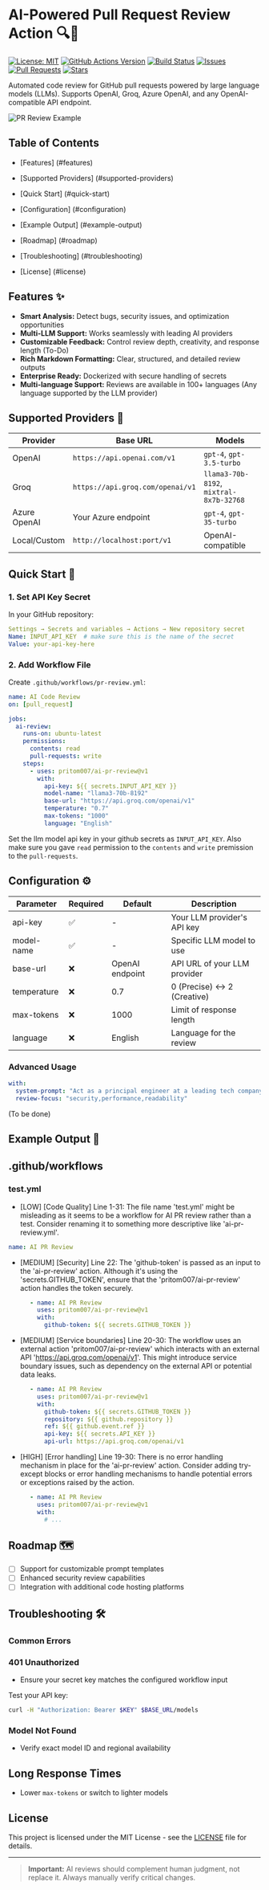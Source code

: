 # AI-Powered Pull Request Review Action 🔍🤖

[![License: MIT](https://img.shields.io/badge/License-MIT-blue.svg)](https://opensource.org/licenses/MIT)
[![GitHub Actions Version](https://img.shields.io/github/v/release/pritom007/ai-pr-review)](https://github.com/pritom007/ai-pr-review/releases)
[![Build Status](https://github.com/pritom007/ai-pr-review/actions/workflows/test.yml/badge.svg)](https://github.com/pritom007/ai-pr-review/actions)
[![Issues](https://img.shields.io/github/issues/pritom007/ai-pr-review)](https://github.com/pritom007/ai-pr-review/issues)
[![Pull Requests](https://img.shields.io/github/issues-pr/pritom007/ai-pr-review)](https://github.com/pritom007/ai-pr-review/pulls)
[![Stars](https://img.shields.io/github/stars/pritom007/ai-pr-review)](https://github.com/pritom007/ai-pr-review/stargazers)

Automated code review for GitHub pull requests powered by large language models (LLMs). Supports OpenAI, Groq, Azure OpenAI, and any OpenAI-compatible API endpoint.

![PR Review Example](https://via.placeholder.com/800x400.png?text=AI+PR+Review+Demo+Output)

## Table of Contents

- [Features] (#features)

- [Supported Providers] (#supported-providers)

- [Quick Start] (#quick-start)

- [Configuration] (#configuration)

- [Example Output] (#example-output)

- [Roadmap] (#roadmap)

- [Troubleshooting] (#troubleshooting)

- [License] (#license)

## Features ✨

- **Smart Analysis:** Detect bugs, security issues, and optimization opportunities
- **Multi-LLM Support:** Works seamlessly with leading AI providers
- **Customizable Feedback:** Control review depth, creativity, and response length (To-Do)
- **Rich Markdown Formatting:** Clear, structured, and detailed review outputs
- **Enterprise Ready:** Dockerized with secure handling of secrets
- **Multi-language Support:** Reviews are available in 100+ languages (Any language supported by the LLM provider)

## Supported Providers 🤖

| Provider     | Base URL                           | Models                                 |
|--------------|------------------------------------|----------------------------------------|
| OpenAI       | `https://api.openai.com/v1`        | `gpt-4`, `gpt-3.5-turbo`               |
| Groq         | `https://api.groq.com/openai/v1`   | `llama3-70b-8192`, `mixtral-8x7b-32768`|
| Azure OpenAI | Your Azure endpoint                | `gpt-4`, `gpt-35-turbo`                |
| Local/Custom | `http://localhost:port/v1`         | OpenAI-compatible                      |

## Quick Start 🚀

### 1. Set API Key Secret

In your GitHub repository:

```yaml
Settings → Secrets and variables → Actions → New repository secret
Name: INPUT_API_KEY  # make sure this is the name of the secret
Value: your-api-key-here
```

### 2. Add Workflow File

Create `.github/workflows/pr-review.yml`:

```yaml
name: AI Code Review
on: [pull_request]

jobs:
  ai-review:
    runs-on: ubuntu-latest
    permissions:
      contents: read
      pull-requests: write
    steps:
      - uses: pritom007/ai-pr-review@v1
        with:
          api-key: ${{ secrets.INPUT_API_KEY }}
          model-name: "llama3-70b-8192"
          base-url: "https://api.groq.com/openai/v1"
          temperature: "0.7"
          max-tokens: "1000"
          language: "English"
```
Set the llm model api key in your github secrets as `INPUT_API_KEY`. Also make sure you gave `read` permission to the `contents` and `write` premission to the `pull-requests`.

## Configuration ⚙️

| Parameter    | Required | Default                | Description                   |
|--------------|----------|------------------------|-------------------------------|
| api-key      | ✅       | -                      | Your LLM provider's API key   |
| model-name   | ✅       | -                      | Specific LLM model to use     |
| base-url     | ❌       | OpenAI endpoint        | API URL of your LLM provider  |
| temperature  | ❌       | 0.7                    | 0 (Precise) ↔ 2 (Creative)    |
| max-tokens   | ❌       | 1000                   | Limit of response length      |
| language     | ❌       | English                | Language for the review       |

### Advanced Usage

```yaml
with:
  system-prompt: "Act as a principal engineer at a leading tech company"
  review-focus: "security,performance,readability"
```
(To be done)
## Example Output 📝

## .github/workflows 
### test.yml
- [LOW] [Code Quality] Line 1-31: The file name 'test.yml' might be misleading as it seems to be a workflow for AI PR review rather than a test. Consider renaming it to something more descriptive like 'ai-pr-review.yml'. 
```yml
name: AI PR Review
```
- [MEDIUM] [Security] Line 22: The 'github-token' is passed as an input to the 'ai-pr-review' action. Although it's using the 'secrets.GITHUB_TOKEN', ensure that the 'pritom007/ai-pr-review' action handles the token securely.
```yml
      - name: AI PR Review
        uses: pritom007/ai-pr-review@v1
        with:
          github-token: ${{ secrets.GITHUB_TOKEN }}
```
- [MEDIUM] [Service boundaries] Line 20-30: The workflow uses an external action 'pritom007/ai-pr-review' which interacts with an external API 'https://api.groq.com/openai/v1'. This might introduce service boundary issues, such as dependency on the external API or potential data leaks.
```yml
      - name: AI PR Review
        uses: pritom007/ai-pr-review@v1
        with:
          github-token: ${{ secrets.GITHUB_TOKEN }}
          repository: ${{ github.repository }}
          ref: ${{ github.event.ref }}
          api-key: ${{ secrets.API_KEY }}
          api-url: https://api.groq.com/openai/v1
```

- [HIGH] [Error handling] Line 19-30: There is no error handling mechanism in place for the 'ai-pr-review' action. Consider adding try-except blocks or error handling mechanisms to handle potential errors or exceptions raised by the action.
```yml
      - name: AI PR Review
        uses: pritom007/ai-pr-review@v1
        with:
          # ...

```

## Roadmap 🗺️

- [ ] Support for customizable prompt templates
- [ ] Enhanced security review capabilities
- [ ] Integration with additional code hosting platforms

## Troubleshooting 🛠️

### Common Errors

### 401 Unauthorized

- Ensure your secret key matches the configured workflow input

Test your API key:

```bash
curl -H "Authorization: Bearer $KEY" $BASE_URL/models
```

### Model Not Found

- Verify exact model ID and regional availability

## Long Response Times

- Lower `max-tokens` or switch to lighter models

## License

This project is licensed under the MIT License - see the [LICENSE](LICENSE) file for details.

---

> **Important:** AI reviews should complement human judgment, not replace it. Always manually verify critical changes.
